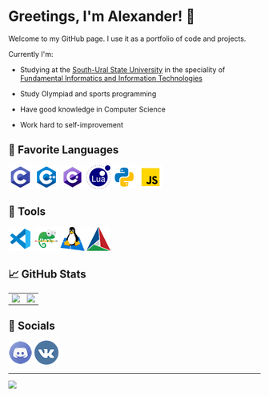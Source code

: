 
# Greetings, I'm Alexander! 👋

Welcome to my GitHub page. I use it as a portfolio of code and projects.

Currently I'm:

- Studying at the [South-Ural State University](https://www.susu.ru/) in the speciality of [Fundamental Informatics and Information Technologies](https://eecs.susu.ru/ru/entrant/programs/fundamental-infromatics/)

- Study Olympiad and sports programming

- Have good knowledge in Computer Science

- Work hard to self-improvement

## 📑 Favorite Languages

<p>
    <a href="https://en.wikipedia.org/wiki/C_(programming_language)"><img src="./img/c.png"/></a>
    <a href="https://en.wikipedia.org/wiki/C%2B%2B"><img src="./img/cpp.png"/></a>
    <a href="https://en.wikipedia.org/wiki/C_Sharp_(programming_language)"><img src="./img/cs.png"/></a>
    <a href="https://en.wikipedia.org/wiki/Lua_(programming_language)"><img src="./img/lua.png"/></a>
    <a href="https://en.wikipedia.org/wiki/Python_(programming_language)"><img src="./img/py.png"/></a>
    <a href="https://en.wikipedia.org/wiki/JavaScript"><img src="./img/js.png"/></a>
</p>

## 🔧 Tools

<p>
    <a href="https://code.visualstudio.com/"><img src="./img/vscode.png"/></a>
    <a href="https://notepad-plus-plus.org/"><img src="./img/npp.png"/></a>
    <a href="https://learn.microsoft.com/en-us/windows/wsl/"><img src="./img/wsl.png"/></a>
    <a href="https://cmake.org/"><img src="./img/cmake.png"/></a>
</p>

## 📈 GitHub Stats

<p align="center">
    <table>
        <tr>
            <td>
                <img align="left" src="https://github-readme-stats.vercel.app/api?username=MrSago&custom_title=MrSago's+GitHub+Stats&include_all_commits=true&count_private=true&show_icons=true&theme=jolly">
            </td>
            <td>
                <img align="right" src="https://github-readme-stats.vercel.app/api/top-langs/?username=MrSago&theme=jolly&layout=compact&langs_count=8">
            </td>
        </tr>
    </table>
</p>

## 🎠 Socials

<p>
    <a href="https://discord.gg/myMv6T746z"><img src="./img/discord.png"/></a>
    <a href="https://vk.com/mrs4g0"><img src="./img/vk.png"/></a>
</p>

***

<p>
    <img src="https://visitor-badge.glitch.me/badge?page_id=mrsago.visitor-badge&color=291b3e"/>
</p>
